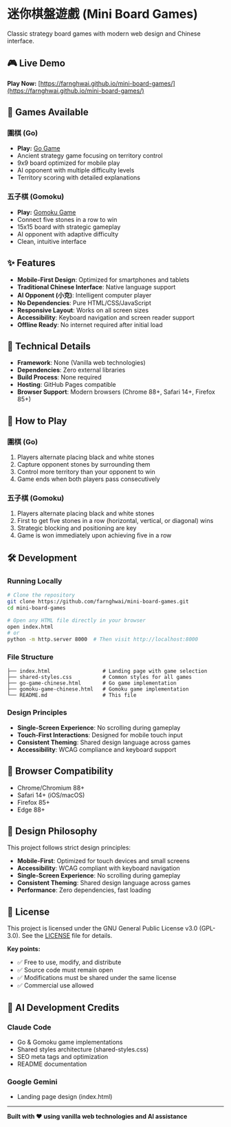 # 迷你棋盤遊戲 (Mini Board Games)

Classic strategy board games with modern web design and Chinese interface.

## 🎮 Live Demo

**Play Now:** [https://farnghwai.github.io/mini-board-games/](https://farnghwai.github.io/mini-board-games/)

## 🎯 Games Available

### 圍棋 (Go)
- **Play:** [Go Game](https://farnghwai.github.io/mini-board-games/go-game-chinese.html)
- Ancient strategy game focusing on territory control
- 9x9 board optimized for mobile play
- AI opponent with multiple difficulty levels
- Territory scoring with detailed explanations

### 五子棋 (Gomoku)
- **Play:** [Gomoku Game](https://farnghwai.github.io/mini-board-games/gomoku-game-chinese.html)
- Connect five stones in a row to win
- 15x15 board with strategic gameplay
- AI opponent with adaptive difficulty
- Clean, intuitive interface

## ✨ Features

- **Mobile-First Design**: Optimized for smartphones and tablets
- **Traditional Chinese Interface**: Native language support
- **AI Opponent (小克)**: Intelligent computer player
- **No Dependencies**: Pure HTML/CSS/JavaScript
- **Responsive Layout**: Works on all screen sizes
- **Accessibility**: Keyboard navigation and screen reader support
- **Offline Ready**: No internet required after initial load

## 🔧 Technical Details

- **Framework**: None (Vanilla web technologies)
- **Dependencies**: Zero external libraries
- **Build Process**: None required
- **Hosting**: GitHub Pages compatible
- **Browser Support**: Modern browsers (Chrome 88+, Safari 14+, Firefox 85+)

## 🎲 How to Play

### 圍棋 (Go)
1. Players alternate placing black and white stones
2. Capture opponent stones by surrounding them
3. Control more territory than your opponent to win
4. Game ends when both players pass consecutively

### 五子棋 (Gomoku)
1. Players alternate placing black and white stones
2. First to get five stones in a row (horizontal, vertical, or diagonal) wins
3. Strategic blocking and positioning are key
4. Game is won immediately upon achieving five in a row

## 🛠️ Development

### Running Locally
```bash
# Clone the repository
git clone https://github.com/farnghwai/mini-board-games.git
cd mini-board-games

# Open any HTML file directly in your browser
open index.html
# or
python -m http.server 8000  # Then visit http://localhost:8000
```

### File Structure
```
├── index.html                 # Landing page with game selection
├── shared-styles.css          # Common styles for all games
├── go-game-chinese.html       # Go game implementation
├── gomoku-game-chinese.html   # Gomoku game implementation
└── README.md                  # This file
```

### Design Principles
- **Single-Screen Experience**: No scrolling during gameplay
- **Touch-First Interactions**: Designed for mobile touch input
- **Consistent Theming**: Shared design language across games
- **Accessibility**: WCAG compliance and keyboard support

## 📱 Browser Compatibility

- Chrome/Chromium 88+
- Safari 14+ (iOS/macOS)
- Firefox 85+
- Edge 88+

## 🎨 Design Philosophy

This project follows strict design principles:
- **Mobile-First**: Optimized for touch devices and small screens
- **Accessibility**: WCAG compliant with keyboard navigation
- **Single-Screen Experience**: No scrolling during gameplay
- **Consistent Theming**: Shared design language across games
- **Performance**: Zero dependencies, fast loading

## 📄 License

This project is licensed under the GNU General Public License v3.0 (GPL-3.0). See the [LICENSE](LICENSE) file for details.

**Key points:**
- ✅ Free to use, modify, and distribute
- ✅ Source code must remain open
- ✅ Modifications must be shared under the same license
- ✅ Commercial use allowed

## 🤖 AI Development Credits

### Claude Code
- Go & Gomoku game implementations
- Shared styles architecture (shared-styles.css)
- SEO meta tags and optimization
- README documentation

### Google Gemini
- Landing page design (index.html)

---

**Built with ❤️ using vanilla web technologies and AI assistance**